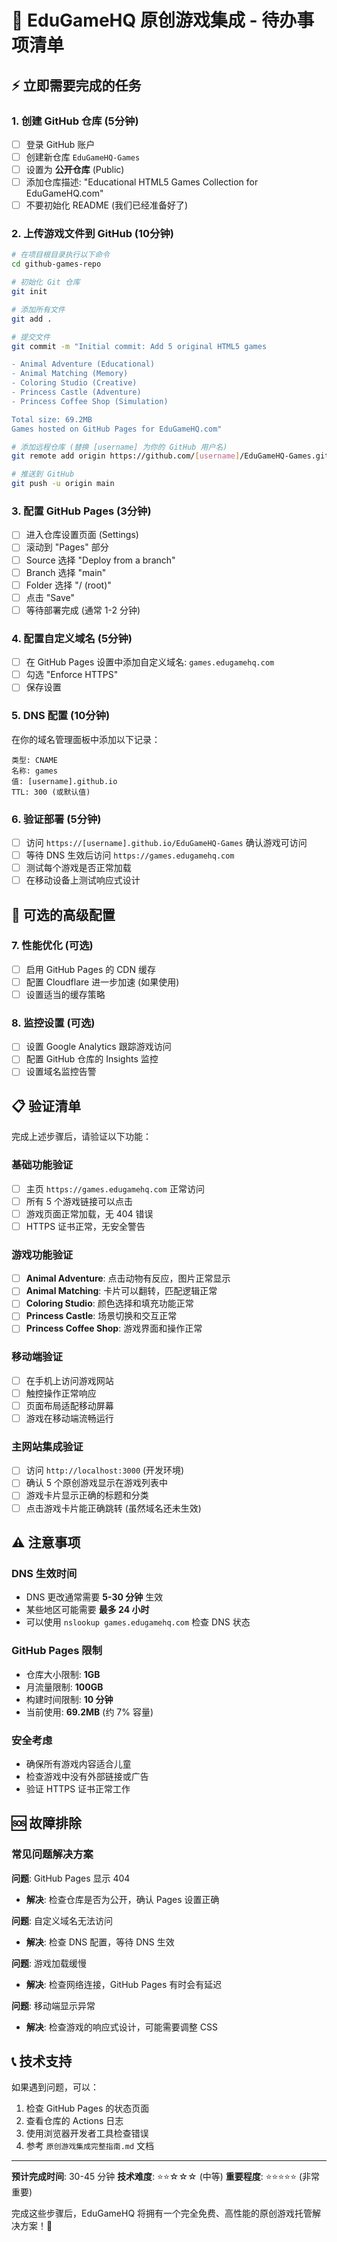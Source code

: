 # 🚀 EduGameHQ 原创游戏集成 - 待办事项清单

## ⚡ 立即需要完成的任务

### 1. 创建 GitHub 仓库 (5分钟)
- [ ] 登录 GitHub 账户
- [ ] 创建新仓库 `EduGameHQ-Games`
- [ ] 设置为 **公开仓库** (Public)
- [ ] 添加仓库描述: "Educational HTML5 Games Collection for EduGameHQ.com"
- [ ] 不要初始化 README (我们已经准备好了)

### 2. 上传游戏文件到 GitHub (10分钟)
```bash
# 在项目根目录执行以下命令
cd github-games-repo

# 初始化 Git 仓库
git init

# 添加所有文件
git add .

# 提交文件
git commit -m "Initial commit: Add 5 original HTML5 games

- Animal Adventure (Educational)
- Animal Matching (Memory)  
- Coloring Studio (Creative)
- Princess Castle (Adventure)
- Princess Coffee Shop (Simulation)

Total size: 69.2MB
Games hosted on GitHub Pages for EduGameHQ.com"

# 添加远程仓库 (替换 [username] 为你的 GitHub 用户名)
git remote add origin https://github.com/[username]/EduGameHQ-Games.git

# 推送到 GitHub
git push -u origin main
```

### 3. 配置 GitHub Pages (3分钟)
- [ ] 进入仓库设置页面 (Settings)
- [ ] 滚动到 "Pages" 部分
- [ ] Source 选择 "Deploy from a branch"
- [ ] Branch 选择 "main"
- [ ] Folder 选择 "/ (root)"
- [ ] 点击 "Save"
- [ ] 等待部署完成 (通常 1-2 分钟)

### 4. 配置自定义域名 (5分钟)
- [ ] 在 GitHub Pages 设置中添加自定义域名: `games.edugamehq.com`
- [ ] 勾选 "Enforce HTTPS"
- [ ] 保存设置

### 5. DNS 配置 (10分钟)
在你的域名管理面板中添加以下记录：
```
类型: CNAME
名称: games
值: [username].github.io
TTL: 300 (或默认值)
```

### 6. 验证部署 (5分钟)
- [ ] 访问 `https://[username].github.io/EduGameHQ-Games` 确认游戏可访问
- [ ] 等待 DNS 生效后访问 `https://games.edugamehq.com`
- [ ] 测试每个游戏是否正常加载
- [ ] 在移动设备上测试响应式设计

## 🔧 可选的高级配置

### 7. 性能优化 (可选)
- [ ] 启用 GitHub Pages 的 CDN 缓存
- [ ] 配置 Cloudflare 进一步加速 (如果使用)
- [ ] 设置适当的缓存策略

### 8. 监控设置 (可选)
- [ ] 设置 Google Analytics 跟踪游戏访问
- [ ] 配置 GitHub 仓库的 Insights 监控
- [ ] 设置域名监控告警

## 📋 验证清单

完成上述步骤后，请验证以下功能：

### 基础功能验证
- [ ] 主页 `https://games.edugamehq.com` 正常访问
- [ ] 所有 5 个游戏链接可以点击
- [ ] 游戏页面正常加载，无 404 错误
- [ ] HTTPS 证书正常，无安全警告

### 游戏功能验证
- [ ] **Animal Adventure**: 点击动物有反应，图片正常显示
- [ ] **Animal Matching**: 卡片可以翻转，匹配逻辑正常
- [ ] **Coloring Studio**: 颜色选择和填充功能正常
- [ ] **Princess Castle**: 场景切换和交互正常
- [ ] **Princess Coffee Shop**: 游戏界面和操作正常

### 移动端验证
- [ ] 在手机上访问游戏网站
- [ ] 触控操作正常响应
- [ ] 页面布局适配移动屏幕
- [ ] 游戏在移动端流畅运行

### 主网站集成验证
- [ ] 访问 `http://localhost:3000` (开发环境)
- [ ] 确认 5 个原创游戏显示在游戏列表中
- [ ] 游戏卡片显示正确的标题和分类
- [ ] 点击游戏卡片能正确跳转 (虽然域名还未生效)

## ⚠️ 注意事项

### DNS 生效时间
- DNS 更改通常需要 **5-30 分钟** 生效
- 某些地区可能需要 **最多 24 小时**
- 可以使用 `nslookup games.edugamehq.com` 检查 DNS 状态

### GitHub Pages 限制
- 仓库大小限制: **1GB**
- 月流量限制: **100GB**
- 构建时间限制: **10 分钟**
- 当前使用: **69.2MB** (约 7% 容量)

### 安全考虑
- 确保所有游戏内容适合儿童
- 检查游戏中没有外部链接或广告
- 验证 HTTPS 证书正常工作

## 🆘 故障排除

### 常见问题解决方案

**问题**: GitHub Pages 显示 404
- **解决**: 检查仓库是否为公开，确认 Pages 设置正确

**问题**: 自定义域名无法访问
- **解决**: 检查 DNS 配置，等待 DNS 生效

**问题**: 游戏加载缓慢
- **解决**: 检查网络连接，GitHub Pages 有时会有延迟

**问题**: 移动端显示异常
- **解决**: 检查游戏的响应式设计，可能需要调整 CSS

## 📞 技术支持

如果遇到问题，可以：
1. 检查 GitHub Pages 的状态页面
2. 查看仓库的 Actions 日志
3. 使用浏览器开发者工具检查错误
4. 参考 `原创游戏集成完整指南.md` 文档

---

**预计完成时间**: 30-45 分钟
**技术难度**: ⭐⭐☆☆☆ (中等)
**重要程度**: ⭐⭐⭐⭐⭐ (非常重要)

完成这些步骤后，EduGameHQ 将拥有一个完全免费、高性能的原创游戏托管解决方案！🎉
